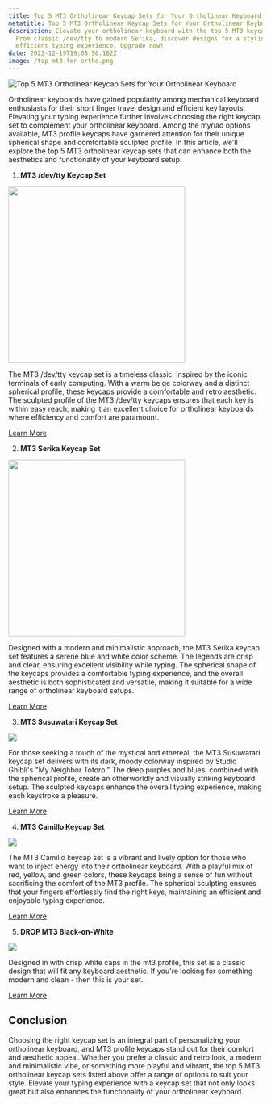 ```yaml
---
title: Top 5 MT3 Ortholinear Keycap Sets for Your Ortholinear Keyboard
metatitle: Top 5 MT3 Ortholinear Keycap Sets for Your Ortholinear Keyboard
description: Elevate your ortholinear keyboard with the top 5 MT3 keycap sets!
  From classic /dev/tty to modern Serika, discover designs for a stylish and
  efficient typing experience. Upgrade now!
date: 2023-12-19T19:08:50.162Z
image: /top-mt3-for-ortho.png
---
```

![Top 5 MT3 Ortholinear Keycap Sets for Your Ortholinear Keyboard](/top-mt3-for-ortho.png "Top 5 MT3 Ortholinear Keycap Sets for Your Ortholinear Keyboard")

Ortholinear keyboards have gained popularity among mechanical keyboard enthusiasts for their short finger travel design and efficient key layouts. Elevating your typing experience further involves choosing the right keycap set to complement your ortholinear keyboard. Among the myriad options available, MT3 profile keycaps have garnered attention for their unique spherical shape and comfortable sculpted profile. In this article, we'll explore the top 5 MT3 ortholinear keycap sets that can enhance both the aesthetics and functionality of your keyboard setup.

1. **MT3 /dev/tty Keycap Set**

<a href="https://drop.com/buy/drop-matt3o-mt3-dev-tty-keycap-set?utm_source=linkshare&referer=T93XGG"><img src="https://massdrop-s3.imgix.net/product-images/drop-matt3o-mt3-dev-tty-keycap-set/FP/ceTfOcEUTiqkih7P7z7K_ortholinearkit.jpg?auto=format&fm=jpg&fit=fill&w=820&h=547&bg=f0f0f0&dpr=1&chromasub=444&q=70" width="350"/></a>

The MT3 /dev/tty keycap set is a timeless classic, inspired by the iconic terminals of early computing. With a warm beige colorway and a distinct spherical profile, these keycaps provide a comfortable and retro aesthetic. The sculpted profile of the MT3 /dev/tty keycaps ensures that each key is within easy reach, making it an excellent choice for ortholinear keyboards where efficiency and comfort are paramount.

<a href="https://drop.com/buy/drop-matt3o-mt3-dev-tty-keycap-set?utm_source=linkshare&referer=T93XGG" class="btn btn-primary">Learn More</a>

2. **MT3 Serika Keycap Set**

<a href="https://drop.com/buy/drop-zambumon-mt3-serika-custom-keycap-set?utm_source=linkshare&referer=T93XGG&ranMID=50354&ranEAID=je6NUbpObpQ&ranSiteID=je6NUbpObpQ-IKRcuWhMCmZNyCiI7T_bLA&defaultSelectionIds=973449" ><img src="https://www.tryorthokeys.com/1589778999850.388903475590462968330794-ab0809e30f8640cdba17e99ae9677d3f.jpeg" width="350"/></a>

Designed with a modern and minimalistic approach, the MT3 Serika keycap set features a serene blue and white color scheme. The legends are crisp and clear, ensuring excellent visibility while typing. The spherical shape of the keycaps provides a comfortable typing experience, and the overall aesthetic is both sophisticated and versatile, making it suitable for a wide range of ortholinear keyboard setups.

<a href="https://drop.com/buy/drop-zambumon-mt3-serika-custom-keycap-set?utm_source=linkshare&referer=T93XGG&ranMID=50354&ranEAID=je6NUbpObpQ&ranSiteID=je6NUbpObpQ-IKRcuWhMCmZNyCiI7T_bLA&defaultSelectionIds=973449" class="btn btn-primary">Learn More</a>

3. **MT3 Susuwatari Keycap Set**

<a href="https://www.amazon.com/Susuwatari-Hi-Profile-Doubleshot-Tenkeyless-Winkeyless/dp/B08HPLS7R8?crid=32RJ5ODJLMCY0&keywords=%2Fdev%2Ftty%2Bortho&qid=1703013056&sprefix=dev%2Ftty%2Bortho%2Caps%2C71&sr=8-2-fkmr0&ufe=app_do%3Aamzn1.fos.18ed3cb5-28d5-4975-8bc7-93deae8f9840&th=1&linkCode=li3&tag=tryorthokey06-20&linkId=b23c4f47f47f5b3fdf2d446962cf0fa3&language=en_US&ref_=as_li_ss_il" target="_blank"><img border="0" src="//ws-na.amazon-adsystem.com/widgets/q?_encoding=UTF8&ASIN=B08HPLS7R8&Format=_SL250_&ID=AsinImage&MarketPlace=US&ServiceVersion=20070822&WS=1&tag=tryorthokey06-20&language=en_US" ></a><img src="https://ir-na.amazon-adsystem.com/e/ir?t=tryorthokey06-20&language=en_US&l=li3&o=1&a=B08HPLS7R8" width="1" height="1" border="0" alt="" style="border:none !important; margin:0px !important;" />

For those seeking a touch of the mystical and ethereal, the MT3 Susuwatari keycap set delivers with its dark, moody colorway inspired by Studio Ghibli's "My Neighbor Totoro." The deep purples and blues, combined with the spherical profile, create an otherworldly and visually striking keyboard setup. The sculpted keycaps enhance the overall typing experience, making each keystroke a pleasure.

<a href="https://amzn.to/48oQJYP" class="btn btn-primary">Learn More</a>

4. **MT3 Camillo Keycap Set**

<a href="https://www.amazon.com/dp/B08VKM4H1N?_encoding=UTF8&psc=1&linkCode=li3&tag=tryorthokey06-20&linkId=89ec06d26d6b76739fde8972c6ce60e2&language=en_US&ref_=as_li_ss_il" target="_blank"><img border="0" src="//ws-na.amazon-adsystem.com/widgets/q?_encoding=UTF8&ASIN=B08VKM4H1N&Format=_SL250_&ID=AsinImage&MarketPlace=US&ServiceVersion=20070822&WS=1&tag=tryorthokey06-20&language=en_US" ></a><img src="https://ir-na.amazon-adsystem.com/e/ir?t=tryorthokey06-20&language=en_US&l=li3&o=1&a=B08VKM4H1N" width="1" height="1" border="0" alt="" style="border:none !important; margin:0px !important;" />

The MT3 Camillo keycap set is a vibrant and lively option for those who want to inject energy into their ortholinear keyboard. With a playful mix of red, yellow, and green colors, these keycaps bring a sense of fun without sacrificing the comfort of the MT3 profile. The spherical sculpting ensures that your fingers effortlessly find the right keys, maintaining an efficient and enjoyable typing experience.

<a href="https://amzn.to/41wLvYL" class="btn btn-primary">Learn More</a>

5. **DROP MT3 Black-on-White**

<a href="https://www.amazon.com/DROP-Hi-Profile-Doubleshot-Ortholinear-Mechanical/dp/B0961VB8LR?crid=3EYC7QM34CQV8&keywords=drop+bow+mt3&qid=1703013459&sprefix=drop+bow+mt3%2Caps%2C96&sr=8-2&ufe=app_do%3Aamzn1.fos.18ed3cb5-28d5-4975-8bc7-93deae8f9840&linkCode=li3&tag=tryorthokey06-20&linkId=0d2ccfc9cce0dcd5ce47fb59fb174e6f&language=en_US&ref_=as_li_ss_il" target="_blank"><img border="0" src="//ws-na.amazon-adsystem.com/widgets/q?_encoding=UTF8&ASIN=B0961VB8LR&Format=_SL250_&ID=AsinImage&MarketPlace=US&ServiceVersion=20070822&WS=1&tag=tryorthokey06-20&language=en_US" ></a><img src="https://ir-na.amazon-adsystem.com/e/ir?t=tryorthokey06-20&language=en_US&l=li3&o=1&a=B0961VB8LR" width="1" height="1" border="0" alt="" style="border:none !important; margin:0px !important;" />

Designed in with crisp white caps in the mt3 profile, this set is a classic design that will fit any keyboard aesthetic. If you're looking for something modern and clean - then this is your set.

<a href="https://amzn.to/3NuZ6dC" class="btn btn-primary">Learn More</a>

## Conclusion

Choosing the right keycap set is an integral part of personalizing your ortholinear keyboard, and MT3 profile keycaps stand out for their comfort and aesthetic appeal. Whether you prefer a classic and retro look, a modern and minimalistic vibe, or something more playful and vibrant, the top 5 MT3 ortholinear keycap sets listed above offer a range of options to suit your style. Elevate your typing experience with a keycap set that not only looks great but also enhances the functionality of your ortholinear keyboard.